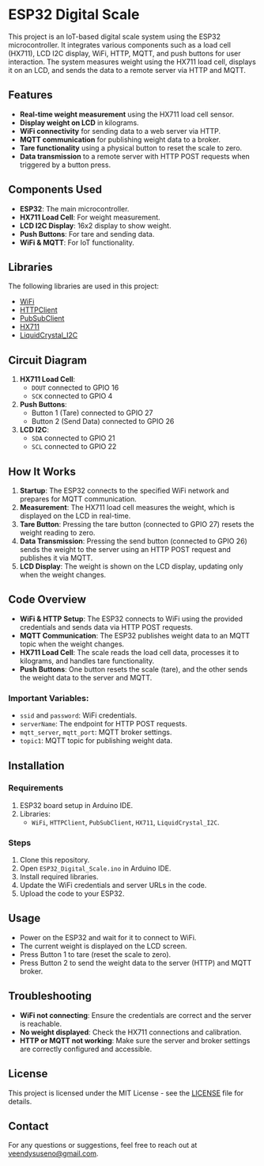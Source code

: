 # ESP32 Digital Scale

This project is an IoT-based digital scale system using the ESP32 microcontroller. It integrates various components such as a load cell (HX711), LCD I2C display, WiFi, HTTP, MQTT, and push buttons for user interaction. The system measures weight using the HX711 load cell, displays it on an LCD, and sends the data to a remote server via HTTP and MQTT.

## Features

- **Real-time weight measurement** using the HX711 load cell sensor.
- **Display weight on LCD** in kilograms.
- **WiFi connectivity** for sending data to a web server via HTTP.
- **MQTT communication** for publishing weight data to a broker.
- **Tare functionality** using a physical button to reset the scale to zero.
- **Data transmission** to a remote server with HTTP POST requests when triggered by a button press.

## Components Used

- **ESP32**: The main microcontroller.
- **HX711 Load Cell**: For weight measurement.
- **LCD I2C Display**: 16x2 display to show weight.
- **Push Buttons**: For tare and sending data.
- **WiFi & MQTT**: For IoT functionality.

## Libraries

The following libraries are used in this project:

- [WiFi](https://github.com/espressif/arduino-esp32/tree/master/libraries/WiFi)
- [HTTPClient](https://github.com/espressif/arduino-esp32/tree/master/libraries/HTTPClient)
- [PubSubClient](https://github.com/knolleary/pubsubclient)
- [HX711](https://github.com/bogde/HX711)
- [LiquidCrystal_I2C](https://github.com/johnrickman/LiquidCrystal_I2C)

## Circuit Diagram

1. **HX711 Load Cell**:
   - `DOUT` connected to GPIO 16
   - `SCK` connected to GPIO 4
2. **Push Buttons**:
   - Button 1 (Tare) connected to GPIO 27
   - Button 2 (Send Data) connected to GPIO 26
3. **LCD I2C**:
   - `SDA` connected to GPIO 21
   - `SCL` connected to GPIO 22

## How It Works

1. **Startup**: The ESP32 connects to the specified WiFi network and prepares for MQTT communication.
2. **Measurement**: The HX711 load cell measures the weight, which is displayed on the LCD in real-time.
3. **Tare Button**: Pressing the tare button (connected to GPIO 27) resets the weight reading to zero.
4. **Data Transmission**: Pressing the send button (connected to GPIO 26) sends the weight to the server using an HTTP POST request and publishes it via MQTT.
5. **LCD Display**: The weight is shown on the LCD display, updating only when the weight changes.

## Code Overview

- **WiFi & HTTP Setup**: The ESP32 connects to WiFi using the provided credentials and sends data via HTTP POST requests.
- **MQTT Communication**: The ESP32 publishes weight data to an MQTT topic when the weight changes.
- **HX711 Load Cell**: The scale reads the load cell data, processes it to kilograms, and handles tare functionality.
- **Push Buttons**: One button resets the scale (tare), and the other sends the weight data to the server and MQTT.

### Important Variables:

- `ssid` and `password`: WiFi credentials.
- `serverName`: The endpoint for HTTP POST requests.
- `mqtt_server`, `mqtt_port`: MQTT broker settings.
- `topic1`: MQTT topic for publishing weight data.

## Installation

### Requirements

1. ESP32 board setup in Arduino IDE.
2. Libraries:
   - `WiFi`, `HTTPClient`, `PubSubClient`, `HX711`, `LiquidCrystal_I2C`.

### Steps

1. Clone this repository.
2. Open `ESP32_Digital_Scale.ino` in Arduino IDE.
3. Install required libraries.
4. Update the WiFi credentials and server URLs in the code.
5. Upload the code to your ESP32.

## Usage

- Power on the ESP32 and wait for it to connect to WiFi.
- The current weight is displayed on the LCD screen.
- Press Button 1 to tare (reset the scale to zero).
- Press Button 2 to send the weight data to the server (HTTP) and MQTT broker.

## Troubleshooting

- **WiFi not connecting**: Ensure the credentials are correct and the server is reachable.
- **No weight displayed**: Check the HX711 connections and calibration.
- **HTTP or MQTT not working**: Make sure the server and broker settings are correctly configured and accessible.

## License

This project is licensed under the MIT License - see the [LICENSE](LICENSE) file for details.

## Contact

For any questions or suggestions, feel free to reach out at [veendysuseno@gmail.com](veendysuseno@gmail.com).

